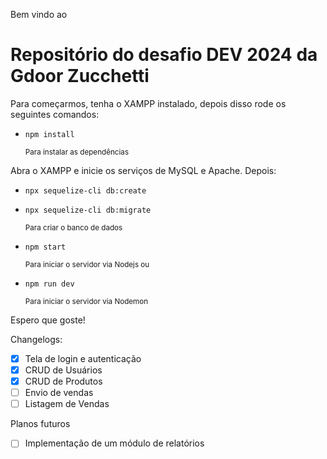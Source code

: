 Bem vindo ao

# Repositório do desafio DEV 2024 da Gdoor Zucchetti

Para começarmos, tenha o XAMPP instalado, depois disso rode os seguintes comandos:

- `npm install`

  <small>Para instalar as dependências</small>

Abra o XAMPP e inicie os serviços de MySQL e Apache. Depois:

- `npx sequelize-cli db:create`

- `npx sequelize-cli db:migrate`

  <small>Para criar o banco de dados</small>

- `npm start`

  <small>Para iniciar o servidor via Nodejs ou</small>

- `npm run dev`

  <small>Para iniciar o servidor via Nodemon</small>

Espero que goste!

Changelogs:

- [X] Tela de login e autenticação
- [X] CRUD de Usuários
- [X] CRUD de Produtos
- [ ] Envio de vendas
- [ ] Listagem de Vendas

Planos futuros

- [ ] Implementação de um módulo de relatórios
